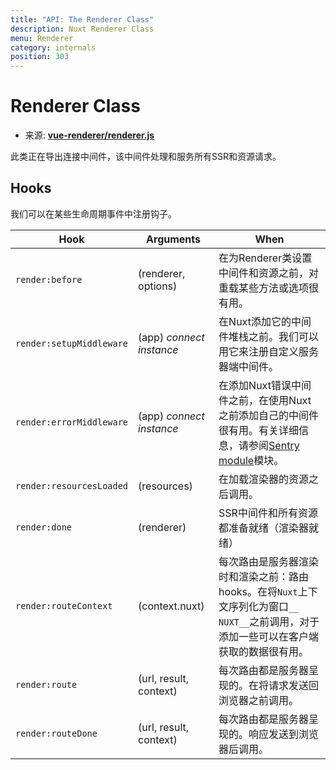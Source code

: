 ```yaml
---
title: "API: The Renderer Class"
description: Nuxt Renderer Class
menu: Renderer
category: internals
position: 303
---
```


# Renderer Class

- 来源: **[vue-renderer/renderer.js](https://github.com/nuxt/nuxt.js/blob/dev/packages/vue-renderer/src/renderer.js)**

此类正在导出连接中间件，该中间件处理和服务所有SSR和资源请求。

## Hooks

我们可以在某些生命周期事件中注册钩子。

Hook                      | Arguments                | When
--------------------------|--------------------------|--------------------------------------------------------------------------------------------------------------------------------------------------------------------------------------------------------------
 `render:before`          | (renderer, options)      | 在为Renderer类设置中间件和资源之前，对重载某些方法或选项很有用。
 `render:setupMiddleware` | (app) *connect instance* | 在Nuxt添加它的中间件堆栈之前。我们可以用它来注册自定义服务器端中间件。
 `render:errorMiddleware` | (app) *connect instance* | 在添加Nuxt错误中间件之前，在使用Nuxt之前添加自己的中间件很有用。有关详细信息，请参阅[Sentry module](https://github.com/nuxt-community/sentry-module/blob/master/lib/module.js#L122)模块。
 `render:resourcesLoaded` | (resources)              | 在加载渲染器的资源之后调用。
 `render:done`            |  (renderer)              | SSR中间件和所有资源都准备就绪（渲染器就绪）
 `render:routeContext`    |  (context.nuxt)          | 每次路由是服务器渲染时和渲染之前：路由hooks。在将`Nuxt`上下文序列化为窗口`__ NUXT__`之前调用，对于添加一些可以在客户端获取的数据很有用。
 `render:route`           |  (url, result, context)  | 每次路由都是服务器呈现的。在将请求发送回浏览器之前调用。
 `render:routeDone`       |  (url, result, context)  | 每次路由都是服务器呈现的。响应发送到浏览器后调用。
